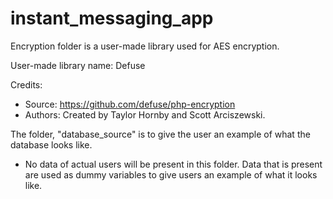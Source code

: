 # instant_messaging_app
Encryption folder is a user-made library used for AES encryption.

User-made library name: Defuse

Credits: 
- Source: https://github.com/defuse/php-encryption 
- Authors: Created by Taylor Hornby and Scott Arciszewski.

The folder, "database_source" is to give the user an example of what the database looks like.
- No data of actual users will be present in this folder. Data that is present are used as dummy variables to give users an example of what it looks like.
